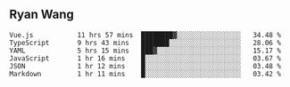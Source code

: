 ## Ryan Wang

<!--START_SECTION:waka-->

```text
Vue.js           11 hrs 57 mins  ████████▓░░░░░░░░░░░░░░░░   34.48 %
TypeScript       9 hrs 43 mins   ███████░░░░░░░░░░░░░░░░░░   28.06 %
YAML             5 hrs 15 mins   ███▓░░░░░░░░░░░░░░░░░░░░░   15.17 %
JavaScript       1 hr 16 mins    █░░░░░░░░░░░░░░░░░░░░░░░░   03.67 %
JSON             1 hr 12 mins    █░░░░░░░░░░░░░░░░░░░░░░░░   03.48 %
Markdown         1 hr 11 mins    █░░░░░░░░░░░░░░░░░░░░░░░░   03.42 %
```

<!--END_SECTION:waka-->
